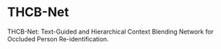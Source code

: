 # THCB-Net
THCB-Net: Text-Guided and Hierarchical Context Blending Network for Occluded Person Re-identification.
